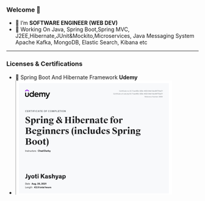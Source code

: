 ### Welcome  👋
- 🔭 I’m **SOFTWARE ENGINEER (WEB DEV)**
- 🌱 Working On Java, Spring Boot,Spring MVC, J2EE,Hibernate,JUnit&Mockito,Microservices, Java Messaging System Apache Kafka, MongoDB, Elastic Search, Kibana etc
---
### Licenses & Certifications
- 👯 Spring Boot And Hibernate Framework **Udemy**
-  <img
  src="springboot1.png"
  alt="udemy"
  title="spring boot"
  style="display: inline-block; margin: 0 auto; max-width:500px; max-height:300px">

<!--
**jyotik16/jyotik16** is a ✨ _special_ ✨ repository because its `README.md` (this file) appears on your GitHub profile.
![My Image](springboot1.png)
Here are some ideas to get you started:

- 🔭 I’m currently working on ...
- 🌱 I’m currently learning ...
- 👯 I’m looking to collaborate on ...
- 🤔 I’m looking for help with ...
- 💬 Ask me about ...
- 📫 How to reach me: ...
- 😄 Pronouns: ...
- ⚡ Fun fact: ...
<img
  src="https://www.udemy.com/certificate/UC-7cae455c-825e-4923-84d1-8ee84772da71/"
  alt="udemy"
  title="spring boot"
  style="display: inline-block; margin: 0 auto; max-width: 500px ">
-->
